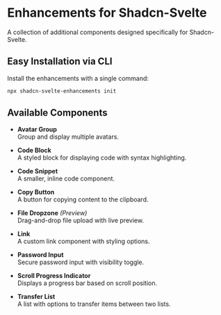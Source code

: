 # Enhancements for Shadcn-Svelte
A collection of additional components designed specifically for Shadcn-Svelte.

## Easy Installation via CLI
Install the enhancements with a single command:

```bash
npx shadcn-svelte-enhancements init
```

## Available Components

- **Avatar Group**  
  Group and display multiple avatars.

- **Code Block**  
  A styled block for displaying code with syntax highlighting.

- **Code Snippet**  
  A smaller, inline code component.

- **Copy Button**  
  A button for copying content to the clipboard.

- **File Dropzone** *(Preview)*  
  Drag-and-drop file upload with live preview.

- **Link**  
  A custom link component with styling options.

- **Password Input**  
  Secure password input with visibility toggle.

- **Scroll Progress Indicator**  
  Displays a progress bar based on scroll position.

- **Transfer List**  
  A list with options to transfer items between two lists.

